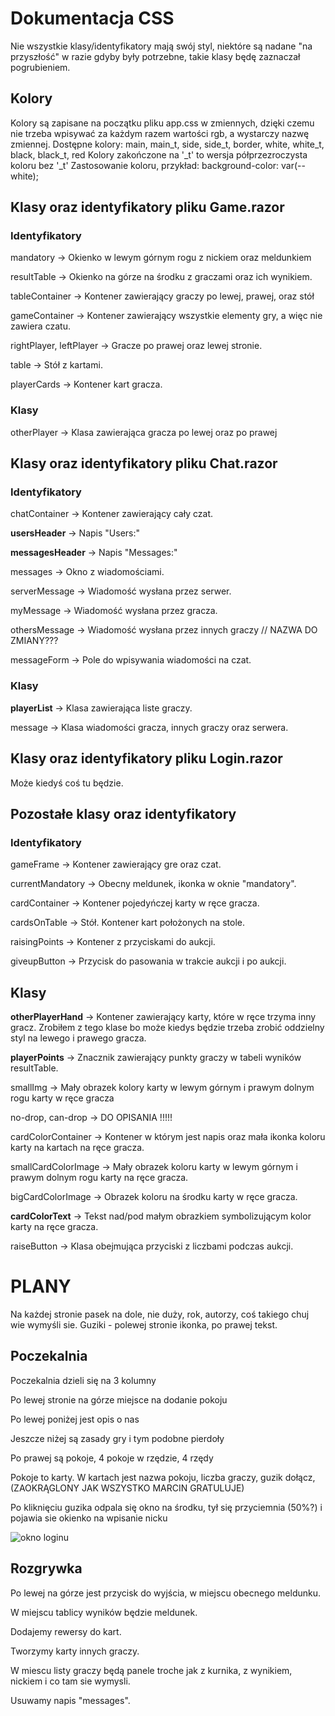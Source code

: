 # Dokumentacja CSS

Nie wszystkie klasy/identyfikatory mają swój styl, niektóre są nadane "na przyszłość" w razie gdyby były potrzebne, takie klasy będę zaznaczał pogrubieniem.

## Kolory
Kolory są zapisane na początku pliku app.css w zmiennych, dzięki czemu nie trzeba wpisywać za każdym razem wartości rgb, a wystarczy nazwę zmiennej.
Dostępne kolory: main, main_t, side, side_t, border, white, white_t, black, black_t, red
Kolory zakończone na '_t' to wersja półprzezroczysta koloru bez '_t'
Zastosowanie koloru, przykład: background-color: var(--white);


## Klasy oraz identyfikatory pliku Game.razor

### Identyfikatory
mandatory -> Okienko w lewym górnym rogu z nickiem oraz meldunkiem

resultTable -> Okienko na górze na środku z graczami oraz ich wynikiem.

tableContainer -> Kontener zawierający graczy po lewej, prawej, oraz stół

gameContainer -> Kontener zawierający wszystkie elementy gry, a więc nie zawiera czatu.

rightPlayer, leftPlayer -> Gracze po prawej oraz lewej stronie.

table -> Stół z kartami.

playerCards -> Kontener kart gracza.
### Klasy

otherPlayer -> Klasa zawierająca gracza po lewej oraz po prawej

## Klasy oraz identyfikatory pliku Chat.razor

### Identyfikatory

chatContainer -> Kontener zawierający cały czat.

**usersHeader** -> Napis "Users:"  

**messagesHeader** -> Napis "Messages:"

messages -> Okno z wiadomościami.

serverMessage -> Wiadomość wysłana przez serwer.

myMessage -> Wiadomość wysłana przez gracza.

othersMessage -> Wiadomość wysłana przez innych graczy   // NAZWA DO ZMIANY???

messageForm -> Pole do wpisywania wiadomości na czat.

### Klasy

**playerList** -> Klasa zawierająca liste graczy.

message -> Klasa wiadomości gracza, innych graczy oraz serwera.

## Klasy oraz identyfikatory pliku Login.razor

Może kiedyś coś tu będzie.


## Pozostałe klasy oraz identyfikatory

### Identyfikatory

gameFrame -> Kontener zawierający gre oraz czat.

currentMandatory -> Obecny meldunek, ikonka w oknie "mandatory".

cardContainer -> Kontener pojedyńczej karty w ręce gracza.

cardsOnTable -> Stół. Kontener kart położonych na stole.

raisingPoints -> Kontener z przyciskami do aukcji.

giveupButton -> Przycisk do pasowania w trakcie aukcji i po aukcji.

## Klasy

**otherPlayerHand** -> Kontener zawierający karty, które w ręce trzyma inny gracz. Zrobiłem z tego klase bo może kiedys będzie trzeba zrobić oddzielny styl na lewego i prawego gracza.

**playerPoints** -> Znacznik <Span> zawierający punkty graczy w tabeli wyników resultTable.

smallImg -> Mały obrazek kolory karty w lewym górnym i prawym dolnym rogu karty w ręce gracza

no-drop, can-drop -> DO OPISANIA !!!!!

cardColorContainer -> Kontener w którym jest napis oraz mała ikonka koloru karty na kartach na ręce gracza.

smallCardColorImage -> Mały obrazek koloru karty w lewym górnym i prawym dolnym rogu karty na ręce gracza.

bigCardColorImage -> Obrazek koloru na środku karty w ręce gracza.

**cardColorText** -> Tekst nad/pod małym obrazkiem symbolizującym kolor karty na ręce gracza.

raiseButton -> Klasa obejmująca przyciski z liczbami podczas aukcji.

# PLANY

Na każdej stronie pasek na dole, nie duży, rok, autorzy, coś takiego chuj wie wymyśli sie.
Guziki - polewej stronie ikonka, po prawej tekst.

## Poczekalnia

Poczekalnia dzieli się na 3 kolumny

Po lewej stronie na górze miejsce na dodanie pokoju

Po lewej poniżej jest opis o nas

Jeszcze niżej są zasady gry i tym podobne pierdoły

Po prawej są pokoje, 4 pokoje w rzędzie, 4 rzędy

Pokoje to karty. W kartach jest nazwa pokoju, liczba graczy, guzik dołącz, (ZAOKRĄGLONY JAK WSZYSTKO MARCIN GRATULUJE)

Po kliknięciu guzika odpala się okno na środku, tył się przyciemnia (50%?) i pojawia sie okienko na wpisanie nicku

![okno loginu](https://i.imgur.com/Len9kD0.png)

## Rozgrywka

Po lewej na górze jest przycisk do wyjścia, w miejscu obecnego meldunku.

W miejscu tablicy wyników będzie meldunek.

Dodajemy rewersy do kart.

Tworzymy karty innych graczy.

W miescu listy graczy będą panele troche jak z kurnika, z wynikiem, nickiem i co tam sie wymysli.

Usuwamy napis "messages".

